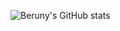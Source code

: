 ![Beruny's GitHub stats](https://github-readme-stats.vercel.app/api?username=ahmed-beruny&show_icons=true&theme=radical)
